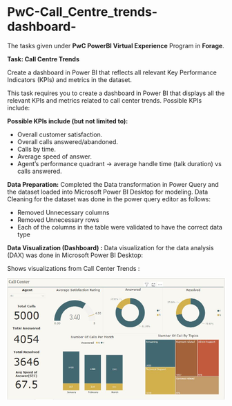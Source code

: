 # PwC-Call_Centre_trends-dashboard-
The tasks given under **PwC PowerBI Virtual Experience** Program in **Forage**.

**Task: Call Centre Trends**

Create a dashboard in Power BI that reflects all relevant Key Performance Indicators (KPIs) and metrics in the dataset.

This task requires you to create a dashboard in Power BI that displays all the relevant KPIs and metrics related to call center trends. Possible KPIs include:

**Possible KPIs include (but not limited to):**
* Overall customer satisfaction.
* Overall calls answered/abandoned.
* Calls by time.
* Average speed of answer.
* Agent’s performance quadrant -> average handle time (talk duration) vs calls answered.

**Data Preparation:**
Completed the Data transformation in Power Query and the dataset loaded into Microsoft Power BI Desktop for modeling.
Data Cleaning for the dataset was done in the power query editor as follows:
- Removed Unnecessary columns
- Removed Unnecessary rows
- Each of the columns in the table were validated to have the correct data type

**Data Visualization (Dashboard) :**
Data visualization for the data analysis (DAX) was done in Microsoft Power BI Desktop:

Shows visualizations from Call Center Trends :

![Call-Center-Dashboard](https://github.com/upenc/PwC-Call_Centre_trends-dashboard/blob/main/Capture.JPG)


